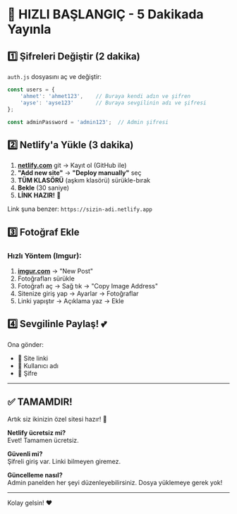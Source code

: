 # 🎯 HIZLI BAŞLANGIÇ - 5 Dakikada Yayınla

## 1️⃣ Şifreleri Değiştir (2 dakika)

`auth.js` dosyasını aç ve değiştir:

```javascript
const users = {
    'ahmet': 'ahmet123',    // Buraya kendi adın ve şifren
    'ayse': 'ayse123'       // Buraya sevgilinin adı ve şifresi
};

const adminPassword = 'admin123';  // Admin şifresi
```

## 2️⃣ Netlify'a Yükle (3 dakika)

1. **[netlify.com](https://netlify.com)** git → Kayıt ol (GitHub ile)
2. **"Add new site"** → **"Deploy manually"** seç
3. **TÜM KLASÖRÜ** (aşkım klasörü) sürükle-bırak
4. **Bekle** (30 saniye)
5. **LİNK HAZIR!** 🎉

Link şuna benzer: `https://sizin-adi.netlify.app`

## 3️⃣ Fotoğraf Ekle

### Hızlı Yöntem (Imgur):
1. **[imgur.com](https://imgur.com)** → "New Post"
2. Fotoğrafları sürükle
3. Fotoğrafı aç → Sağ tık → "Copy Image Address"
4. Sitenize giriş yap → Ayarlar → Fotoğraflar
5. Linki yapıştır → Açıklama yaz → Ekle

## 4️⃣ Sevgilinle Paylaş! 💕

Ona gönder:
- 🔗 Site linki
- 👤 Kullanıcı adı
- 🔐 Şifre

---

## ✅ TAMAMDIR!

Artık siz ikinizin özel sitesi hazır! 🎊

**Netlify ücretsiz mi?**  
Evet! Tamamen ücretsiz.

**Güvenli mi?**  
Şifreli giriş var. Linki bilmeyen giremez.

**Güncelleme nasıl?**  
Admin panelden her şeyi düzenleyebilirsiniz. Dosya yüklemeye gerek yok!

---

Kolay gelsin! ❤️
